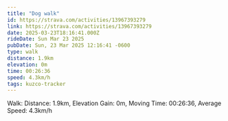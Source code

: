 ```yaml
---
title: "Dog walk"
id: https://strava.com/activities/13967393279
link: https://strava.com/activities/13967393279
date: 2025-03-23T18:16:41.000Z
rideDate: Sun Mar 23 2025
pubDate: Sun, 23 Mar 2025 12:16:41 -0600
type: walk
distance: 1.9km
elevation: 0m
time: 00:26:36
speed: 4.3km/h
tags: kuzco-tracker
---
```

Walk: Distance: 1.9km, Elevation Gain: 0m, Moving Time: 00:26:36, Average Speed: 4.3km/h